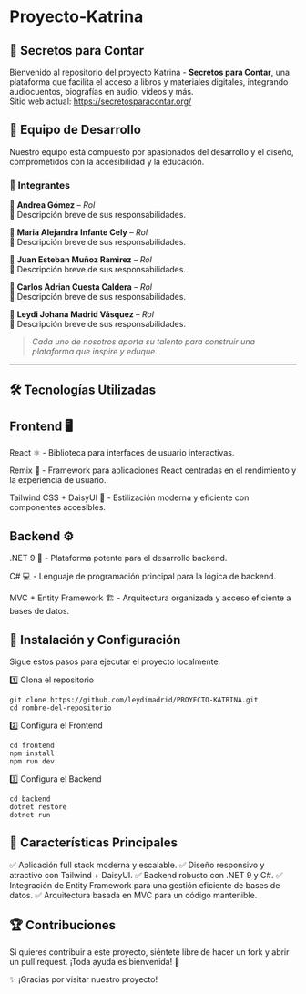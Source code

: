 # Proyecto-Katrina
## 📖 Secretos para Contar  
Bienvenido al repositorio del proyecto Katrina - **Secretos para Contar**, una plataforma que facilita el acceso a libros y materiales digitales, integrando audiocuentos, biografías en audio, videos y más.  
Sitio web actual: https://secretosparacontar.org/

## 👥 Equipo de Desarrollo  

Nuestro equipo está compuesto por apasionados del desarrollo y el diseño, comprometidos con la accesibilidad y la educación.  

### 🚀 **Integrantes**  

🔹 **Andrea Gómez** – *Rol*  
   📌 Descripción breve de sus responsabilidades.  

🔹 **Maria Alejandra Infante Cely** – *Rol*  
   📌 Descripción breve de sus responsabilidades.  

🔹 **Juan Esteban Muñoz Ramirez** – *Rol*  
   📌 Descripción breve de sus responsabilidades.  

🔹 **Carlos Adrian Cuesta Caldera** – *Rol*  
   📌 Descripción breve de sus responsabilidades.  

🔹 **Leydi Johana Madrid Vásquez** – *Rol*  
   📌 Descripción breve de sus responsabilidades.  
   
> *Cada uno de nosotros aporta su talento para construir una plataforma que inspire y eduque.*  

---  

## 🛠️ Tecnologías Utilizadas

## Frontend 🖥️

React ⚛️ - Biblioteca para interfaces de usuario interactivas.

Remix 🚀 - Framework para aplicaciones React centradas en el rendimiento y la experiencia de usuario.

Tailwind CSS + DaisyUI 🎨 - Estilización moderna y eficiente con componentes accesibles.

## Backend ⚙️

.NET 9 🔵 - Plataforma potente para el desarrollo backend.

C# 💻 - Lenguaje de programación principal para la lógica de backend.

MVC + Entity Framework 🏗️ - Arquitectura organizada y acceso eficiente a bases de datos.


## 🚀 Instalación y Configuración

Sigue estos pasos para ejecutar el proyecto localmente:

1️⃣ Clona el repositorio

```
git clone https://github.com/leydimadrid/PROYECTO-KATRINA.git
cd nombre-del-repositorio
```

2️⃣ Configura el Frontend

```
cd frontend
npm install
npm run dev
```

3️⃣ Configura el Backend

```
cd backend
dotnet restore
dotnet run
```

## 📌 Características Principales

✅ Aplicación full stack moderna y escalable.
✅ Diseño responsivo y atractivo con Tailwind + DaisyUI.
✅ Backend robusto con .NET 9 y C#.
✅ Integración de Entity Framework para una gestión eficiente de bases de datos.
✅ Arquitectura basada en MVC para un código mantenible.


## 🏆 Contribuciones

Si quieres contribuir a este proyecto, siéntete libre de hacer un fork y abrir un pull request. ¡Toda ayuda es bienvenida! 💪


✨ ¡Gracias por visitar nuestro proyecto!  
